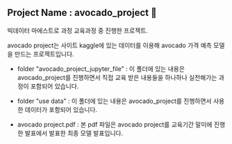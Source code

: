 ## Project Name : avocado_project 🥑

빅데이터 마에스트로 과정 교육과정 중 진행한 프로젝트.

avocado project는 사이트 kaggle에 있는 데이터를 이용해 avocado 가격 예측 모델을 만드는 프로젝트입니다.

- folder "avocado_project_jupyter_file"
: 이 폴더에 있는 내용은 avocado_project를 진행하면서 직접 교육 받은 내용들을 하나하나 실천해가는 과정이 포함되어 있습니다.

- folder "use data"
: 이 폴더에 있는 내용은 avocado_project를 진행하면서 사용한 데이터가 포함되어 있습니다.

- avocado project.pdf
: 본 pdf 파일은 avocado project를 교육기간 말미에 진행한 발표에서 발표한 최종 모델 발표입니다.
